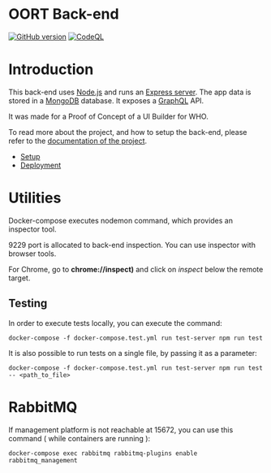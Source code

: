 # OORT Back-end

[![GitHub version](https://img.shields.io/github/v/release/ReliefApplications/oort-backend)](https://img.shields.io/github/v/release/ReliefApplications/oort-backend)
[![CodeQL](https://github.com/ReliefApplications/oort-backend/actions/workflows/codeql-analysis.yml/badge.svg)](https://github.com/ReliefApplications/oort-backend/actions/workflows/codeql-analysis.yml)

# Introduction

This back-end uses [Node.js](https://nodejs.org) and runs an [Express server](https://expressjs.com). The app data is stored in a [MongoDB](https://www.mongodb.com) database. It exposes a [GraphQL](https://graphql.org/) API.

It was made for a Proof of Concept of a UI Builder for WHO.

To read more about the project, and how to setup the back-end, please refer to the [documentation of the project](https://gitlab.com/who-ems/ui-doc).

- [Setup](https://gitlab.com/who-ems/ui-doc#how-to-setup)
- [Deployment](https://gitlab.com/who-ems/ui-doc#how-to-deploy)

# Utilities

Docker-compose executes nodemon command, which provides an inspector tool.

9229 port is allocated to back-end inspection. You can use inspector with browser tools.

For Chrome, go to **chrome://inspect)** and click on _inspect_ below the remote target.

## Testing

In order to execute tests locally, you can execute the command:

```
docker-compose -f docker-compose.test.yml run test-server npm run test
```

It is also possible to run tests on a single file, by passing it as a parameter:

```
docker-compose -f docker-compose.test.yml run test-server npm run test -- <path_to_file>
```

# RabbitMQ

If management platform is not reachable at 15672, you can use this command ( while containers are running ):

```
docker-compose exec rabbitmq rabbitmq-plugins enable rabbitmq_management
```
